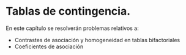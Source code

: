 # Tablas de contingencia.

En este capítulo se resolverán problemas relativos a:

- Contrastes de asociación y homogeneidad en tablas bifactoriales
- Coeficientes de asociación
